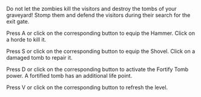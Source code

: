 Do not let the zombies kill the visitors and destroy the tombs of your graveyard! Stomp them and defend the visitors during their search for the exit gate.

Press A or click on the corresponding button to equip the Hammer. Click on a horde to kill it.

Press S or click on the corresponding button to equip the Shovel. Click on a damaged tomb to repair it. 

Press D or click on the corresponding button to activate the Fortify Tomb power. A fortified tomb has an additional life point.

Press V or click on the corresponding button to refresh the level.